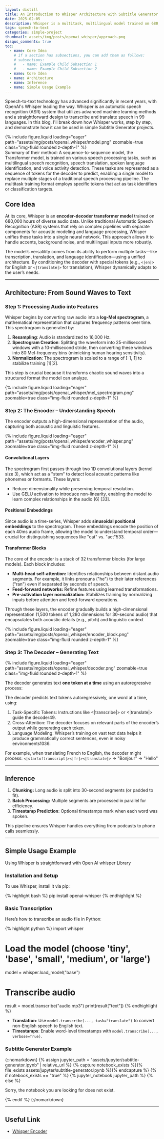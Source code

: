 ```yaml
---
layout: distill
title: An Introduction to Whisper Architecture with Subtitle Generator
date: 2025-02-05
description: Whisper is a multitask, multilingual model trained on 680,000 hours of diverse audio data. Its transformer-based architecture transcribes, translates, and identifies languages directly from raw audio—all in a single end-to-end pipeline.
tags: speech-to-text
categories: simple-project
thumbnail: assets/img/posts/openai_whisper/approach.png
disqus_comments: true
toc:
  - name: Core Idea
    # if a section has subsections, you can add them as follows:
    # subsections:
    #   - name: Example Child Subsection 1
    #   - name: Example Child Subsection 2
  - name: Core Idea
  - name: Architecture
  - name: Inference
  - name: Simple Usage Example
---
```


Speech-to-text technology has advanced significantly in recent years, with OpenAI's Whisper leading the way. Whisper is an automatic speech recognition (ASR) system that utilizes advanced machine learning methods and a straightforward design to transcribe and translate speech in 99 languages. In this blog, I'll break down how Whisper works, step by step, and demonstrate how it can be used in simple Subtitle Generator projects.

<div class="row mt-3">
    <div class="col-sm mt-3 mt-md-0">
        {% include figure.liquid loading="eager" path="assets/img/posts/openai_whisper/model.png" zoomable=true class="img-fluid rounded z-depth-1" %}
    </div>
    <div class="caption">
        Summary of their method: A sequence-to-sequence model, the Transformer model, is trained on various speech processing tasks, such as multilingual speech recognition, speech translation, spoken language identification, and voice activity detection. These tasks are represented as a sequence of tokens for the decoder to predict, enabling a single model to replace multiple stages of a traditional speech processing pipeline. The multitask training format employs specific tokens that act as task identifiers or classification targets.
    </div>
</div>


## Core Idea
At its core, Whisper is an **encoder-decoder transformer model** trained on 680,000 hours of diverse audio data. Unlike traditional Automatic Speech Recognition (ASR) systems that rely on complex pipelines with separate components for acoustic modeling and language processing, Whisper unifies these tasks into a single neural network. This approach allows it to handle accents, background noise, and multilingual inputs more robustly.

The model’s versatility comes from its ability to perform multiple tasks—like transcription, translation, and language identification—using a unified architecture. By conditioning the decoder with special tokens (e.g., `<|en|>` for English or `<|translate|>` for translation), Whisper dynamically adapts to the user’s needs.

---
## Architecture: From Sound Waves to Text

### Step 1: Processing Audio into Features
Whisper begins by converting raw audio into a **log-Mel spectrogram**, a mathematical representation that captures frequency patterns over time. This spectrogram is generated by:
1. **Resampling**: Audio is standardized to 16,000 Hz.
2. **Spectrogram Creation**: Splitting the waveform into 25-millisecond windows with a 10-millisecond stride, then converting these windows into 80 Mel-frequency bins (mimicking human hearing sensitivity).
1. **Normalization**: The spectrogram is scaled to a range of [-1, 1] to stabilize training [1][2].

This step is crucial because it transforms chaotic sound waves into a structured format the model can analyze.

<div class="row mt-3">
    <div class="col-sm mt-3 mt-md-0">
        {% include figure.liquid loading="eager" path="assets/img/posts/openai_whisper/mel_spectrogram.png" zoomable=true class="img-fluid rounded z-depth-1" %}
    </div>
</div>

### Step 2: The Encoder – Understanding Speech
The encoder outputs a high-dimensional representation of the audio, capturing both acoustic and linguistic features.

<div class="row mt-3">
    <div class="col-sm mt-3 mt-md-0">
        {% include figure.liquid loading="eager" path="assets/img/posts/openai_whisper/encoder_whisper.png" zoomable=true class="img-fluid rounded z-depth-1" %}
    </div>
</div>

#### Convolutional Layers
The spectrogram first passes through two 1D convolutional layers (kernel size 3), which act as a "stem" to detect local acoustic patterns like phonemes or formants. These layers:
- Reduce dimensionality while preserving temporal resolution.
- Use GELU activation to introduce non-linearity, enabling the model to learn complex relationships in the audio [6] [33].

#### Positional Embeddings
Since audio is a time-series, Whisper adds **sinusoidal positional embeddings** to the spectrogram. These embeddings encode the position of each 40ms audio frame, allowing the model to understand temporal order—crucial for distinguishing sequences like "cat" vs. "act"533.

#### Transformer Blocks
The core of the encoder is a stack of 32 transformer blocks (for large models). Each block includes:
- **Multi-head self-attention:** Identifies relationships between distant audio segments. For example, it links pronouns ("he") to their later references ("ran") even if separated by seconds of speech.
- **Feed-forward networks:** Refine features using learned transformations.
- **Pre-activation layer normalization:** Stabilizes training by normalizing inputs before attention and feed-forward operations.

Through these layers, the encoder gradually builds a high-dimensional representation (1,500 tokens of 1,280 dimensions for 30-second audio) that encapsulates both acoustic details (e.g., pitch) and linguistic context

<div class="row mt-3">
    <div class="col-sm mt-3 mt-md-0">
        {% include figure.liquid loading="eager" path="assets/img/posts/openai_whisper/encoder_block.png" zoomable=true class="img-fluid rounded z-depth-1" %}
    </div>
</div>

### Step 3: The Decoder – Generating Text

<div class="row mt-3">
    <div class="col-sm mt-3 mt-md-0">
        {% include figure.liquid loading="eager" path="assets/img/posts/openai_whisper/decoder.png" zoomable=true class="img-fluid rounded z-depth-1" %}
    </div>
</div>

The decoder generates text **one token at a time** using an autoregressive process:

The decoder predicts text tokens autoregressively, one word at a time, using:
1. Task-Specific Tokens: Instructions like <|transcribe|> or <|translate|> guide the decoder49.
2. Cross-Attention: The decoder focuses on relevant parts of the encoder’s output while generating each token.
3. Language Modeling: Whisper’s training on vast text data helps it produce grammatically correct sentences, even in noisy environments1036.

For example, when translating French to English, the decoder might process:
`<|startoftranscript|><|fr|><|translate|>` → "Bonjour" → "Hello"

---
## Inference
1. **Chunking:** Long audio is split into 30-second segments (or padded to fit).
2. **Batch Processing:** Multiple segments are processed in parallel for efficiency.
3. **Timestamp Prediction:** Optional timestamps mark when each word was spoken.

This pipeline ensures Whisper handles everything from podcasts to phone calls seamlessly.

---
## Simple Usage Example
Using Whisper is straightforward with Open AI whisper Library

### Installation and Setup

To use Whisper, install it via pip:

{% highlight bash %}
pip install openai-whisper
{% endhighlight %}

### Basic Transcription

Here’s how to transcribe an audio file in Python:

{% highlight python %}
import whisper
# Load the model (choose 'tiny', 'base', 'small', 'medium', or 'large')
model = whisper.load_model("base")
# Transcribe audio
result = model.transcribe("audio.mp3")
print(result["text"])
{% endhighlight %}

- **Translation**: Use `model.transcribe(..., task="translate")` to convert non-English speech to English text.
- **Timestamps**: Enable word-level timestamps with `model.transcribe(..., verbose=True)`.

### Subtitle Generator Example

{::nomarkdown}
{% assign jupyter_path = "assets/jupyter/subtitle-generator.ipynb" | relative_url %}
{% capture notebook_exists %}{% file_exists assets/jupyter/subtitle-generator.ipynb %}{% endcapture %}
{% if notebook_exists == "true" %}
{% jupyter_notebook jupyter_path %}
{% else %}
<p>Sorry, the notebook you are looking for does not exist.</p>
{% endif %}
{:/nomarkdown}

---
## Useful Link
- [Whisper Encoder](https://gattanasio.cc/post/whisper-encoder/)